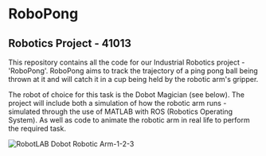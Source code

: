 # RoboPong
## Robotics Project - 41013

This repository contains all the code for our Industrial Robotics project - 'RoboPong'. 
RoboPong aims to track the trajectory of a ping pong ball being thrown at it and will catch it in a cup being held by the robotic arm's gripper.

The robot of choice for this task is the Dobot Magician (see below).
The project will include both a simulation of how the robotic arm runs - simulated through the use of MATLAB with ROS (Robotics Operating System).
As well as code to animate the robotic arm in real life to perform the required task.

![RobotLAB Dobot Robotic Arm-1-2-3](https://user-images.githubusercontent.com/88412976/166220511-2887bead-cb19-42bd-afdd-a7220d069c55.png)
